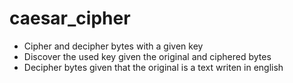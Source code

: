# caesar_cipher

* Cipher and decipher bytes with a given key
* Discover the used key given the original and ciphered bytes
* Decipher bytes given that the original is a text writen in english
